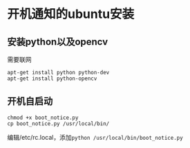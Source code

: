 # 开机通知的ubuntu安装

## 安装python以及opencv

需要联网
```
apt-get install python python-dev
apt-get install python-opencv
```

## 开机自启动
```
chmod +x boot_notice.py
cp boot_notice.py /usr/local/bin/
```
编辑/etc/rc.local，添加`python /usr/local/bin/boot_notice.py`
